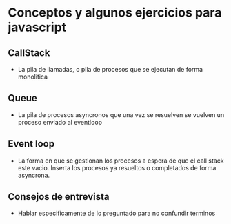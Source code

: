 # Conceptos y algunos ejercicios para javascript
## CallStack
* La pila de llamadas, o pila de procesos que se ejecutan de forma monolitica
## Queue
* La pila de procesos asyncronos que una vez se resuelven se vuelven un proceso enviado al eventloop
## Event loop
* La forma en que se gestionan los procesos a espera de que el call stack este vacio. Inserta los procesos ya resueltos o completados de forma asyncrona. 


## Consejos de entrevista
* Hablar especificamente de lo preguntado para no confundir terminos